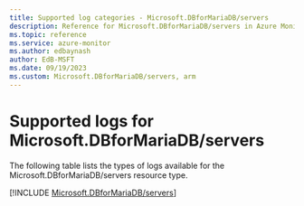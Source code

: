 ```yaml
---
title: Supported log categories - Microsoft.DBforMariaDB/servers
description: Reference for Microsoft.DBforMariaDB/servers in Azure Monitor Logs.
ms.topic: reference
ms.service: azure-monitor
ms.author: edbaynash
author: EdB-MSFT
ms.date: 09/19/2023
ms.custom: Microsoft.DBforMariaDB/servers, arm
---
```





# Supported logs for Microsoft.DBforMariaDB/servers  
The following table lists the types of logs available for the Microsoft.DBforMariaDB/servers resource type.
  
  
[!INCLUDE [Microsoft.DBforMariaDB/servers](./includes/Microsoft-DBforMariaDB-servers-logs-include.md)]
  

